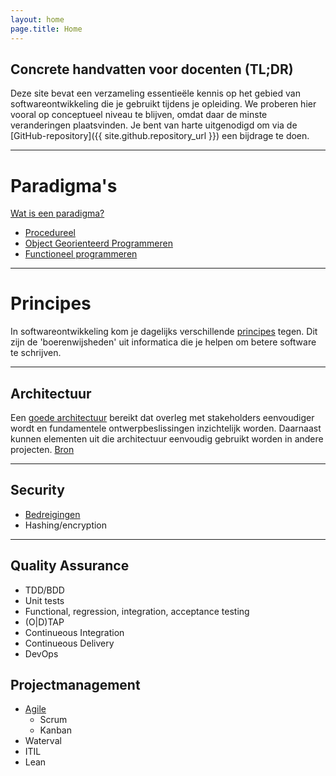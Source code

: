 ```yaml
---
layout: home
page.title: Home
---
```


## Concrete handvatten voor docenten (TL;DR)

Deze site bevat een verzameling essentieële kennis op het gebied van softwareontwikkeling die je gebruikt tijdens je opleiding. We proberen hier vooral op conceptueel niveau te blijven, omdat daar de minste veranderingen plaatsvinden. Je bent van harte uitgenodigd om via de [GitHub-repository]({{ site.github.repository_url }}) een bijdrage te doen.

---

# Paradigma's
[Wat is een paradigma?](https://www.freecodecamp.org/news/what-exactly-is-a-programming-paradigm/)

- [Procedureel](https://en.wikipedia.org/wiki/Procedural_programming)
- [Object Georienteerd Programmeren](paradigmas/oo)
- [Functioneel programmeren](paradigmas/f)

---

# Principes
In softwareontwikkeling kom je dagelijks verschillende [principes](principes) tegen. Dit zijn de 'boerenwijsheden' uit informatica die je helpen om betere software te schrijven.

---

## Architectuur
Een [goede architectuur](architectuur) bereikt dat overleg met stakeholders eenvoudiger wordt en fundamentele ontwerpbeslissingen inzichtelijk worden. Daarnaast kunnen elementen uit die architectuur eenvoudig gebruikt worden in andere projecten. [Bron](https://nl.wikipedia.org/wiki/Software-architectuur)

---

## Security

- [Bedreigingen](https://en.wikipedia.org/wiki/Information_security)
- Hashing/encryption

---

## Quality Assurance

- TDD/BDD
- Unit tests
- Functional, regression, integration, acceptance testing
- (O|D)TAP
- Continueous Integration
- Continueous Delivery
- DevOps

## Projectmanagement

- [Agile](https://agilemanifesto.org/)
    - Scrum
    - Kanban
- Waterval
- ITIL
- Lean